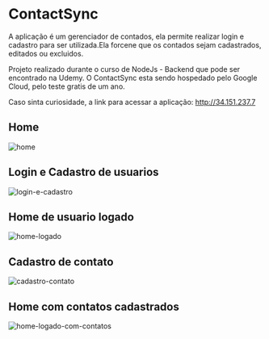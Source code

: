 # ContactSync
A aplicação é um gerenciador de contados, ela permite realizar login e cadastro para ser utilizada.Ela forcene que os contados sejam cadastrados, editados ou excluidos.

Projeto realizado durante o curso de NodeJs - Backend que pode ser encontrado na Udemy. O ContactSync esta sendo hospedado pelo Google Cloud, pelo teste gratis de um ano.

Caso sinta curiosidade, a link para acessar a aplicação: http://34.151.237.7

## Home

![home](https://github.com/codebr01/ContactSync/assets/101022203/a9614899-98b6-40c3-89af-9b77edef4c0f)

## Login e Cadastro de usuarios

![login-e-cadastro](https://github.com/codebr01/ContactSync/assets/101022203/402cf034-c8bb-451c-a286-e2ebac2c69e7)

## Home de usuario logado

![home-logado](https://github.com/codebr01/ContactSync/assets/101022203/32736f66-cb62-4579-b0f0-1d5db370bdeb)

## Cadastro de contato

![cadastro-contato](https://github.com/codebr01/ContactSync/assets/101022203/22fc1b67-2fed-4e21-b332-62c63666706f)

## Home com contatos cadastrados

![home-logado-com-contatos](https://github.com/codebr01/ContactSync/assets/101022203/d30dfeb7-0f99-4fef-9f9e-d4a782416e4c)
